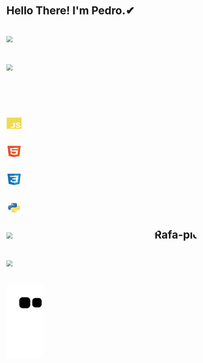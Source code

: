 # Hello There! I'm Pedro.✔
# <div align="center">
  # <a href="https://github.com/PedroCristo">
  # <img height="180em" src="https://github-readme-stats.vercel.app/api?username=PedroCristo&show_icons=true&theme=dracula&include_all_commits=true&count_private=true"/>
  # <img height="180em" src="https://github-readme-stats.vercel.app/api/top-langs/?username=PedroCristo&layout=compact&langs_count=7&theme=dracula"/>
# </div>
# <div style="display: flex"><br>
  # <img align="center" alt="Rafa-Js" height="30" width="40" src="https://raw.githubusercontent.com/devicons/devicon/master/icons/javascript/javascript-plain.svg">
  # <img align="center" alt="Rafa-HTML" height="30" width="40" src="https://raw.githubusercontent.com/devicons/devicon/master/icons/html5/html5-original.svg">
  # <img align="center" alt="Rafa-CSS" height="30" width="40" src="https://raw.githubusercontent.com/devicons/devicon/master/icons/css3/css3-original.svg">
  # <img align="center" alt="Rafa-Python" height="30" width="40" src="https://raw.githubusercontent.com/devicons/devicon/master/icons/python/python-original.svg">
  # <img align="right" alt="Rafa-pic" height="150" style="border-radius:50px;" src="">
# </div>
# <div> 
  # <a href = "mailto:pedro.cristo.webdeveloper@gmail.com"><img src="https://img.shields.io/badge/-Gmail-%23333?style=for-the-badge&logo=gmail&logoColor=white" target="_blank"></a>
  # <a href="https://www.linkedin.com/in/pedro-cristo/" target="_blank"><img src="https://img.shields.io/badge/-LinkedIn-%230077B5?style=for-the-badge&logo=linkedin&logoColor=white" target="_blank"></a> 
 
  # ![Snake animation](https://github.com/rafaballerini/rafaballerini/blob/output/github-contribution-grid-snake.svg)
# </div>
